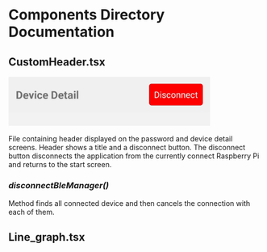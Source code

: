 # Components Directory Documentation

## **CustomHeader.tsx**
<img src="images/bt_custom_header.jpg" alt="drawing" width="400"/>

File containing header displayed on the password and device detail screens. Header shows a title and a disconnect button. The disconnect button disconnects the application from the currently connect Raspberry Pi and returns to the start screen.

  ### *disconnectBleManager()*
  Method finds all connected device and then cancels the connection with each of them.

## **Line_graph.tsx**

